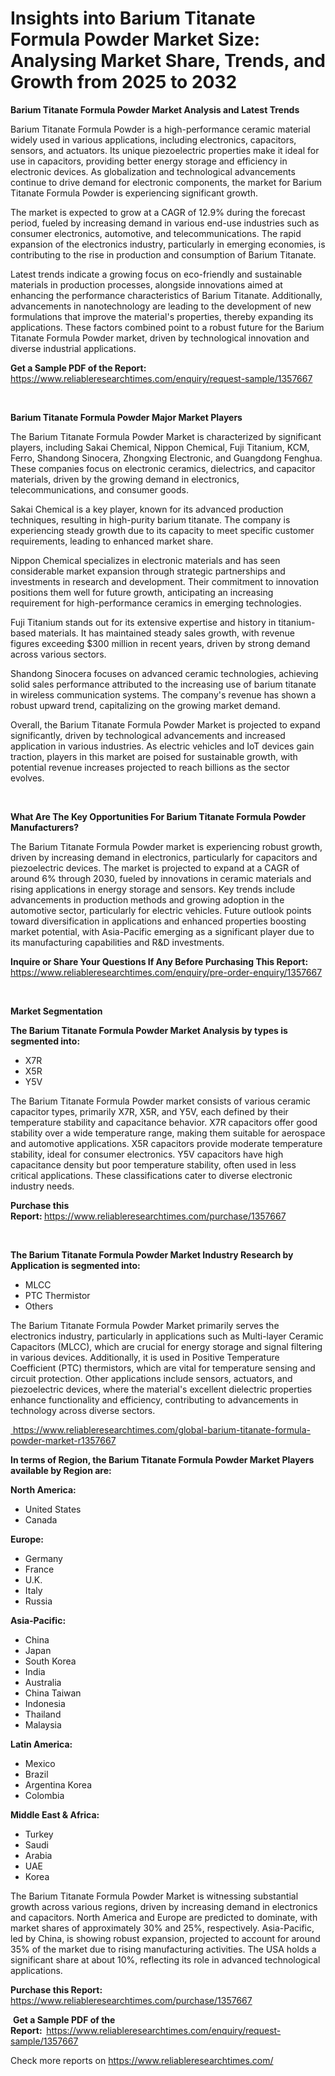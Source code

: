 <p><h1>Insights into Barium Titanate Formula Powder Market Size: Analysing Market Share, Trends, and Growth from 2025 to 2032</h1></p><p><strong>Barium Titanate Formula Powder Market Analysis and Latest Trends</strong></p>
<p><p>Barium Titanate Formula Powder is a high-performance ceramic material widely used in various applications, including electronics, capacitors, sensors, and actuators. Its unique piezoelectric properties make it ideal for use in capacitors, providing better energy storage and efficiency in electronic devices. As globalization and technological advancements continue to drive demand for electronic components, the market for Barium Titanate Formula Powder is experiencing significant growth.</p><p>The market is expected to grow at a CAGR of 12.9% during the forecast period, fueled by increasing demand in various end-use industries such as consumer electronics, automotive, and telecommunications. The rapid expansion of the electronics industry, particularly in emerging economies, is contributing to the rise in production and consumption of Barium Titanate. </p><p>Latest trends indicate a growing focus on eco-friendly and sustainable materials in production processes, alongside innovations aimed at enhancing the performance characteristics of Barium Titanate. Additionally, advancements in nanotechnology are leading to the development of new formulations that improve the material's properties, thereby expanding its applications. These factors combined point to a robust future for the Barium Titanate Formula Powder market, driven by technological innovation and diverse industrial applications.</p></p>
<p><strong>Get a Sample PDF of the Report:&nbsp;</strong> <a href="https://www.reliableresearchtimes.com/enquiry/request-sample/1357667?utm_campaign=3283&utm_medium=2&utm_source=Github&utm_content=ia&utm_term=02042025&utm_id=barium-titanate-formula-powder">https://www.reliableresearchtimes.com/enquiry/request-sample/1357667</a></p>
<p>&nbsp;</p>
<p><strong>Barium Titanate Formula Powder Major Market Players</strong></p>
<p><p>The Barium Titanate Formula Powder Market is characterized by significant players, including Sakai Chemical, Nippon Chemical, Fuji Titanium, KCM, Ferro, Shandong Sinocera, Zhongxing Electronic, and Guangdong Fenghua. These companies focus on electronic ceramics, dielectrics, and capacitor materials, driven by the growing demand in electronics, telecommunications, and consumer goods.</p><p>Sakai Chemical is a key player, known for its advanced production techniques, resulting in high-purity barium titanate. The company is experiencing steady growth due to its capacity to meet specific customer requirements, leading to enhanced market share.</p><p>Nippon Chemical specializes in electronic materials and has seen considerable market expansion through strategic partnerships and investments in research and development. Their commitment to innovation positions them well for future growth, anticipating an increasing requirement for high-performance ceramics in emerging technologies.</p><p>Fuji Titanium stands out for its extensive expertise and history in titanium-based materials. It has maintained steady sales growth, with revenue figures exceeding $300 million in recent years, driven by strong demand across various sectors.</p><p>Shandong Sinocera focuses on advanced ceramic technologies, achieving solid sales performance attributed to the increasing use of barium titanate in wireless communication systems. The company's revenue has shown a robust upward trend, capitalizing on the growing market demand.</p><p>Overall, the Barium Titanate Formula Powder Market is projected to expand significantly, driven by technological advancements and increased application in various industries. As electric vehicles and IoT devices gain traction, players in this market are poised for sustainable growth, with potential revenue increases projected to reach billions as the sector evolves.</p></p>
<p>&nbsp;</p>
<p><strong>What Are The Key Opportunities For Barium Titanate Formula Powder Manufacturers?</strong></p>
<p><p>The Barium Titanate Formula Powder market is experiencing robust growth, driven by increasing demand in electronics, particularly for capacitors and piezoelectric devices. The market is projected to expand at a CAGR of around 6% through 2030, fueled by innovations in ceramic materials and rising applications in energy storage and sensors. Key trends include advancements in production methods and growing adoption in the automotive sector, particularly for electric vehicles. Future outlook points toward diversification in applications and enhanced properties boosting market potential, with Asia-Pacific emerging as a significant player due to its manufacturing capabilities and R&D investments.</p></p>
<p><strong>Inquire or Share Your Questions If Any Before Purchasing This Report:</strong> <a href="https://www.reliableresearchtimes.com/enquiry/pre-order-enquiry/1357667?utm_campaign=3283&utm_medium=2&utm_source=Github&utm_content=ia&utm_term=02042025&utm_id=barium-titanate-formula-powder">https://www.reliableresearchtimes.com/enquiry/pre-order-enquiry/1357667</a></p>
<p>&nbsp;</p>
<p><strong>Market Segmentation</strong></p>
<p><strong>The Barium Titanate Formula Powder Market Analysis by types is segmented into:</strong></p>
<p><ul><li>X7R</li><li>X5R</li><li>Y5V</li></ul></p>
<p><p>The Barium Titanate Formula Powder market consists of various ceramic capacitor types, primarily X7R, X5R, and Y5V, each defined by their temperature stability and capacitance behavior. X7R capacitors offer good stability over a wide temperature range, making them suitable for aerospace and automotive applications. X5R capacitors provide moderate temperature stability, ideal for consumer electronics. Y5V capacitors have high capacitance density but poor temperature stability, often used in less critical applications. These classifications cater to diverse electronic industry needs.</p></p>
<p><strong>Purchase this Report:&nbsp;</strong><a href="https://www.reliableresearchtimes.com/purchase/1357667?utm_campaign=3283&utm_medium=2&utm_source=Github&utm_content=ia&utm_term=02042025&utm_id=barium-titanate-formula-powder">https://www.reliableresearchtimes.com/purchase/1357667</a></p>
<p>&nbsp;</p>
<p><strong>The Barium Titanate Formula Powder Market Industry Research by Application is segmented into:</strong></p>
<p><ul><li>MLCC</li><li>PTC Thermistor</li><li>Others</li></ul></p>
<p><p>The Barium Titanate Formula Powder Market primarily serves the electronics industry, particularly in applications such as Multi-layer Ceramic Capacitors (MLCC), which are crucial for energy storage and signal filtering in various devices. Additionally, it is used in Positive Temperature Coefficient (PTC) thermistors, which are vital for temperature sensing and circuit protection. Other applications include sensors, actuators, and piezoelectric devices, where the material's excellent dielectric properties enhance functionality and efficiency, contributing to advancements in technology across diverse sectors.</p></p>
<p><a href="https://www.reliableresearchtimes.com/global-barium-titanate-formula-powder-market-r1357667?utm_campaign=3283&utm_medium=2&utm_source=Github&utm_content=ia&utm_term=02042025&utm_id=barium-titanate-formula-powder">&nbsp;https://www.reliableresearchtimes.com/global-barium-titanate-formula-powder-market-r1357667</a></p>
<p><strong>In terms of Region, the Barium Titanate Formula Powder Market Players available by Region are:</strong></p>
<p>
    <p> <strong> North America: </strong>
        <ul>
            <li>United States</li>
            <li>Canada</li>
        </ul>
        </p> 
    <p> <strong> Europe: </strong>
        <ul>
            <li>Germany</li>
            <li>France</li>
            <li>U.K.</li>
            <li>Italy</li>
            <li>Russia</li>
        </ul>
        </p> 
    <p> <strong> Asia-Pacific: </strong>
        <ul>
            <li>China</li>
            <li>Japan</li>
            <li>South Korea</li>
            <li>India</li>
            <li>Australia</li>
            <li>China Taiwan</li>
            <li>Indonesia</li>
            <li>Thailand</li>
            <li>Malaysia</li>
        </ul>
        </p> 
    <p> <strong> Latin America: </strong>
        <ul>
            <li>Mexico</li>
            <li>Brazil</li>
            <li>Argentina Korea</li>
            <li>Colombia</li>
        </ul>
        </p> 
    <p> <strong> Middle East & Africa: </strong>
        <ul>
            <li>Turkey</li>
            <li>Saudi</li>
            <li>Arabia</li>
            <li>UAE</li>
            <li>Korea</li>
        </ul>
    </p>
    </p>
<p><p>The Barium Titanate Formula Powder Market is witnessing substantial growth across various regions, driven by increasing demand in electronics and capacitors. North America and Europe are predicted to dominate, with market shares of approximately 30% and 25%, respectively. Asia-Pacific, led by China, is showing robust expansion, projected to account for around 35% of the market due to rising manufacturing activities. The USA holds a significant share at about 10%, reflecting its role in advanced technological applications.</p></p>
<p><strong>Purchase this Report: </strong><a href="https://www.reliableresearchtimes.com/purchase/1357667?utm_campaign=3283&utm_medium=2&utm_source=Github&utm_content=ia&utm_term=02042025&utm_id=barium-titanate-formula-powder">https://www.reliableresearchtimes.com/purchase/1357667</a></p>
<p>&nbsp;<strong>Get a Sample PDF of the Report:&nbsp;&nbsp;</strong><a href="https://www.reliableresearchtimes.com/enquiry/request-sample/1357667?utm_campaign=3283&utm_medium=2&utm_source=Github&utm_content=ia&utm_term=02042025&utm_id=barium-titanate-formula-powder">https://www.reliableresearchtimes.com/enquiry/request-sample/1357667</a></p>
<p><strong></strong></p>
<p>Check more reports on <a href="https://www.reliableresearchtimes.com/?utm_campaign=3283&utm_medium=2&utm_source=Github&utm_content=ia&utm_term=02042025&utm_id=barium-titanate-formula-powder">https://www.reliableresearchtimes.com/</a></p>